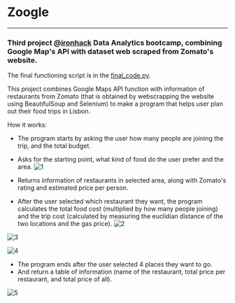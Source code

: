 # Zoogle
-------
### Third project @[ironhack](https://www.ironhack.com/en) Data Analytics bootcamp, combining Google Map's API with dataset web scraped from Zomato's website.

The final functioning script is in the [final_code.py](https://github.com/gladysmawarni/zoogle/blob/main/final_code.py).

This project combines Google Maps API function with information of restaurants from Zomato (that is obtained by webscrapping the website using BeautifulSoup and Selenium) to make a program that helps user plan out their food trips in Lisbon.

How it works:
- The program starts by asking the user how many people are joining the trip, and the total budget.
- Asks for the starting point, what kind of food do the user prefer and the area.
![1](https://user-images.githubusercontent.com/78975611/176405615-8c218788-e824-4295-9204-dc824b7a5e74.png)


- Returns information of restaurants in selected area, along with Zomato's rating and estimated price per person.
- After the user selected which restaurant they want, the program calculates the total food cost (multiplied by how many people joining) and the trip cost (calculated by measuring the euclidian distance of the two locations and the gas price).
![2](https://user-images.githubusercontent.com/78975611/176405792-34ee57cf-9fa2-481b-bf06-59946560cdb2.png)

![3](https://user-images.githubusercontent.com/78975611/176405909-be0d2bb3-dcf0-4def-9bde-70fbc2ca987e.png)

![4](https://user-images.githubusercontent.com/78975611/176405936-ed696e1c-32ca-4c0d-a586-7351ebed5898.png)

- The program ends after the user selected 4 places they want to go.
- And return a table of information (name of the restaurant, total price per restaurant, and total price of all).

![5](https://user-images.githubusercontent.com/78975611/176405980-c6593b7a-d6d9-4783-91f3-8afb191094aa.png)



